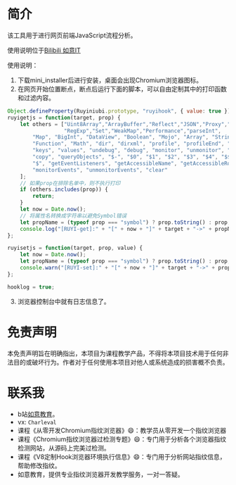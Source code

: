 # 简介
该工具用于进行网页前端JavaScript流程分析。

使用说明位于[Bilibili 如意IT](https://www.browserscan.net/)

使用说明：

1. 下载mini_installer后进行安装，桌面会出现Chromium浏览器图标。
2. 在网页开始位置断点，断点后运行下面的脚本，可以自由定制其中的打印函数和过滤内容。
```JavaScript
Object.defineProperty(Ruyiniubi.prototype, "ruyihook", { value: true });
ruyigetjs = function(target, prop) {
    let others = ["Uint8Array","ArrayBuffer","Reflect","JSON","Proxy","isNaN","Promise",
                  "RegExp","Set","WeakMap","Performance","parseInt",
        "Map", "BigInt", "DataView", "Boolean", "Mojo", "Array", "String", "Object", "Date","Symbol", "Number",
        "Function", "Math", "dir", "dirxml", "profile", "profileEnd", "table",
        "keys", "values", "undebug", "debug", "monitor", "unmonitor", "inspect",
        "copy", "queryObjects", "$-", "$0", "$1", "$2", "$3", "$4", "$$", "$_", "$x",
        "$", "getEventListeners", "getAccessibleName", "getAccessibleRole",
        "monitorEvents", "unmonitorEvents", "clear"
    ];
    // 如果prop在排除名单中，则不执行打印
    if (others.includes(prop)) {
        return;
    }
    let now = Date.now();
    // 将属性名转换成字符串以避免Symbol错误
    let propName = (typeof prop === "symbol") ? prop.toString() : prop;
    console.log("[RUYI-get]:" + "[" + now + "]" + target + "->" + propName + "->", target[prop]);
};

ruyisetjs = function(target, prop, value) {
    let now = Date.now();
    let propName = (typeof prop === "symbol") ? prop.toString() : prop;
    console.warn("[RUYI-set]:" + "[" + now + "]" + target + "->" + propName + "->", value);
};

hooklog = true;
```
3. 浏览器控制台中就有日志信息了。

# 免责声明
本免责声明旨在明确指出，本项目为课程教学产品，不得将本项目技术用于任何非法目的或破坏行为。作者对于任何使用本项目对他人或系统造成的损害概不负责。

# 联系我
- b站[如意教育](https://space.bilibili.com/172381477)。
- vx: `Charleval`
- 课程《从零开发Chromium指纹浏览器》<td>😄</td>：教学员从零开发一个指纹浏览器
- 课程《Chromium指纹浏览器过检测专题》<td>😄</td>：专门用于分析各个浏览器指纹检测网站，从源码上完美过检测。
- 课程《V8定制Hook浏览器环境执行信息》<td>😄</td>：专门用于分析网站指纹信息，帮助修改指纹。
- 如意教育，提供专业指纹浏览器开发教学服务，一对一答疑。

